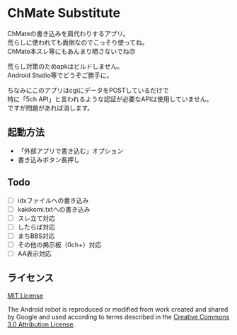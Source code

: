 # ChMate Substitute

ChMateの書き込みを肩代わりするアプリ。  
荒らしに使われても面倒なのでこっそり使ってね。  
ChMate本スレ等にもあんまり晒さないでね:angry:

荒らし対策のためapkはビルドしません。  
Android Studio等でどうぞご勝手に。

ちなみにこのアプリはcgiにデータをPOSTしているだけで  
特に「5ch API」と言われるような認証が必要なAPIは使用していません。  
ですが問題があれば消します。

## 起動方法

- 「外部アプリで書き込む」オプション
- 書き込みボタン長押し

## Todo

- [ ] idxファイルへの書き込み
- [ ] kakikomi.txtへの書き込み
- [ ] スレ立て対応
- [ ] したらば対応
- [ ] まちBBS対応
- [ ] その他の掲示板（0ch+）対応
- [ ] AA表示対応

## ライセンス

[MIT License](LICENSE)

The Android robot is reproduced or modified from work created and shared by Google and used according to terms described in the [Creative Commons 3.0 Attribution License](https://creativecommons.org/licenses/by/3.0/).
